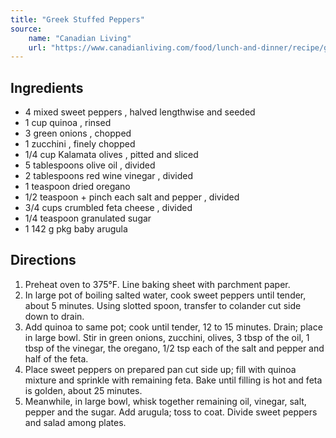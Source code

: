 ```yaml
---
title: "Greek Stuffed Peppers"
source:
    name: "Canadian Living"
    url: "https://www.canadianliving.com/food/lunch-and-dinner/recipe/greek-stuffed-peppers"
---
```


## Ingredients

-   4 mixed sweet peppers , halved lengthwise and seeded
-   1 cup quinoa , rinsed
-   3 green onions , chopped
-   1 zucchini , finely chopped
-   1/4 cup Kalamata olives , pitted and sliced
-   5 tablespoons olive oil , divided
-   2 tablespoons red wine vinegar , divided
-   1 teaspoon dried oregano
-   1/2 teaspoon + pinch each salt and pepper , divided
-   3/4 cups crumbled feta cheese , divided
-   1/4 teaspoon granulated sugar
-   1 142 g pkg baby arugula

## Directions

1. Preheat oven to 375°F. Line baking sheet with parchment paper.
1. In large pot of boiling salted water, cook sweet peppers until tender, about 5 minutes. Using slotted spoon, transfer to colander cut side down to drain.
1. Add quinoa to same pot; cook until tender, 12 to 15 minutes. Drain; place in large bowl. Stir in green onions, zucchini, olives, 3 tbsp of the oil, 1 tbsp of the vinegar, the oregano, 1/2 tsp each of the salt and pepper and half of the feta.
1. Place sweet peppers on prepared pan cut side up; fill with quinoa mixture and sprinkle with remaining feta. Bake until filling is hot and feta is golden, about 25 minutes.
1. Meanwhile, in large bowl, whisk together remaining oil, vinegar, salt, pepper and the sugar. Add arugula; toss to coat. Divide sweet peppers and salad among plates.
